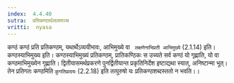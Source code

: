 ```yaml
---
index:  4.4.40
sutra:  प्रतिकण्ठार्थललामञ्च
vritti:  nyasa
---
```


कण्ठं कण्ठं प्रति प्रतिकण्ठम्, यथार्थेऽव्ययीभावः, आभिमुख्ये वा ` लक्षणेनाभिप्रती आभिमुख्ये` (2.1.14) इति। कण्ठस्याभिमुख्य इति। कण्ठस्याभिमुख्यं प्रतिकण्ठम्, प्रातिकण्ठिकः स उच्यते सर्व कण्ठं यो गृह्णाति, यो वा कण्ठमाभिमुख्येन गृह्णाति। द्वितीयासमर्थप्रकरणे पुनर्द्वितीयान्त प्रकृतिनिर्देश इष्टाद्यथा स्यात्, अनिष्टान्मा भूत्। तेन प्रतिगतः कण्ठमिति `कुगतिप्रादयः` (2.2.18) इति तत्पुरुषो यः प्रतिकण्ठशब्दस्ततो न भवति।।

